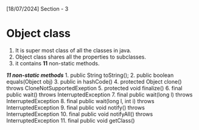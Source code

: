 [18/07/2024]
Section - 3
# Object class

1. It is super most class of all the classes in java.
2. Object class shares all the properties to subclasses.
3. it contains **11** non-static methods. 

***11 non-static methods***
	1. public String toString();
	2. public boolean equals(Object obj)
	3. public in hashCode()
	4. protected Object clone() throws CloneNotSupportedExeption
	5. protected void finalize()
	6. final public wait() throws InterruptedException
	7. final public wait(long l) throws InterruptedException
	8. final public wait(long l, int i) throws InterruptedException
	9. final public void notify() throws InterruptedException
	10. final public void notifyAll() throws InterruptedException
	11. final public void getClass()